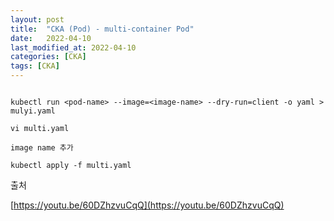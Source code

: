 ```yaml
---
layout: post
title:  "CKA (Pod) - multi-container Pod"
date:   2022-04-10
last_modified_at: 2022-04-10
categories: [CKA]
tags: [CKA]
---
```


```shell

kubectl run <pod-name> --image=<image-name> --dry-run=client -o yaml > mulyi.yaml

vi multi.yaml

image name 추가

kubectl apply -f multi.yaml

```

출처

[https://youtu.be/60DZhzvuCqQ](https://youtu.be/60DZhzvuCqQ)